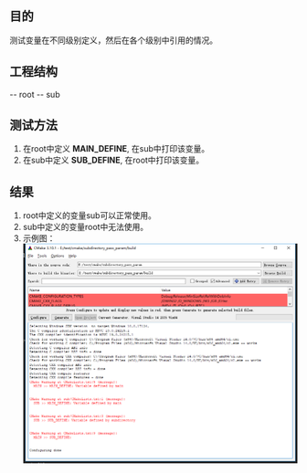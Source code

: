 ## 目的
测试变量在不同级别定义，然后在各个级别中引用的情况。

## 工程结构
-- root 
    -- sub 

## 测试方法
1. 在root中定义 **MAIN_DEFINE**, 在sub中打印该变量。
2. 在sub中定义 **SUB_DEFINE**, 在root中打印该变量。

## 结果
1. root中定义的变量sub可以正常使用。
2. sub中定义的变量root中无法使用。
3. 示例图：
![Result](result.jpg)